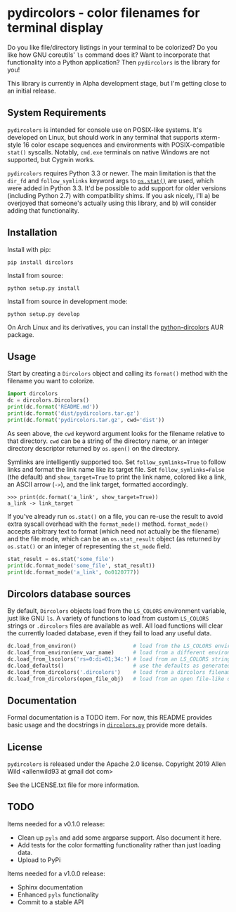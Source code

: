 # pydircolors - color filenames for terminal display
Do you like file/directory listings in your terminal to be colorized? Do you like how GNU coreutils'
`ls` command does it? Want to incorporate that functionality into a Python application? Then
`pydircolors` is the library for you!

This library is currently in Alpha development stage, but I'm getting close to an initial release.

## System Requirements
`pydircolors` is intended for console use on POSIX-like systems. It's developed on Linux, but should
work in any terminal that supports xterm-style 16 color escape sequences and environments with
POSIX-compatible `stat()` syscalls. Notably, `cmd.exe` terminals on native Windows are not
supported, but Cygwin works.

`pydircolors` requires Python 3.3 or newer. The main limitation is that the `dir_fd` and
`follow_symlinks` keyword args to [`os.stat()`](https://docs.python.org/3/library/os.html#os.stat)
are used, which were added in Python 3.3. It'd be possible to add support for older versions
(including Python 2.7) with compatibility shims. If you ask nicely, I'll a) be overjoyed that
someone's actually using this library, and b) will consider adding that functionality.

## Installation
Install with pip:

    pip install dircolors

Install from source:

    python setup.py install

Install from source in development mode:

    python setup.py develop

On Arch Linux and its derivatives, you can install the
[python-dircolors](https://aur.archlinux.org/packages/python-dircolors) AUR package.

## Usage
Start by creating a `Dircolors` object and calling its `format()` method with the filename you want
to colorize.

```python
import dircolors
dc = dircolors.Dircolors()
print(dc.format('README.md'))
print(dc.format('dist/pydircolors.tar.gz')
print(dc.format('pydircolors.tar.gz', cwd='dist'))
```

As seen above, the `cwd` keyword argument looks for the filename relative to that directory. `cwd`
can be a string of the directory name, or an integer directory descriptor returned by `os.open()` on
the directory.

Symlinks are intelligently supported too. Set `follow_symlinks=True` to follow links and format the
link name like its target file. Set `follow_symlinks=False` (the default) and `show_target=True` to
print the link name, colored like a link, an ASCII arrow (`->`), and the link target, formatted
accordingly.

```
>>> print(dc.format('a_link', show_target=True))
a_link -> link_target
```

If you've already run `os.stat()` on a file, you can re-use the result to avoid extra syscall
overhead with the `format_mode()` method. `format_mode()` accepts arbitrary text to format (which
need not actually be the filename) and the file mode, which can be an `os.stat_result` object (as
returned by `os.stat()` or an integer of representing the `st_mode` field.

```python
stat_result = os.stat('some_file')
print(dc.format_mode('some_file', stat_result))
print(dc.format_mode('a_link', 0o0120777))
```

## Dircolors database sources
By default, `Dircolors` objects load from the `LS_COLORS` environment variable, just like GNU `ls`.
A variety of functions to load from custom `LS_COLORS` strings or `.dircolors` files are available
as well. All load functions will clear the currently loaded database, even if they fail to load any
useful data.

```python
dc.load_from_environ()                  # load from the LS_COLORS environment variable (the default)
dc.load_from_environ(env_var_name)      # load from a different environment variable
dc.load_from_lscolors('rs=0:di=01;34:') # load from an LS_COLORS string
dc.load_defaults()                      # use the defaults as generated by `dircolors -p`
dc.load_from_dircolors('.dircolors')    # load from a dircolors filename
dc.load_from_dircolors(open_file_obj)   # load from an open file-like object
```

## Documentation
Formal documentation is a TODO item. For now, this README provides basic usage and the docstrings in
[`dircolors.py`](https://github.com/aswild/pydircolors/blob/master/dircolors/dircolors.py) provide
more details.

## License
`pydircolors` is released under the Apache 2.0 license. Copyright 2019 Allen Wild \<allenwild93 at
gmail dot com\>

See the LICENSE.txt file for more information.

## TODO
Items needed for a v0.1.0 release:
  * Clean up `pyls` and add some argparse support. Also document it here.
  * Add tests for the color formatting functionality rather than just loading data.
  * Upload to PyPi

Items needed for a v1.0.0 release:
  * Sphinx documentation
  * Enhanced `pyls` functionality
  * Commit to a stable API
